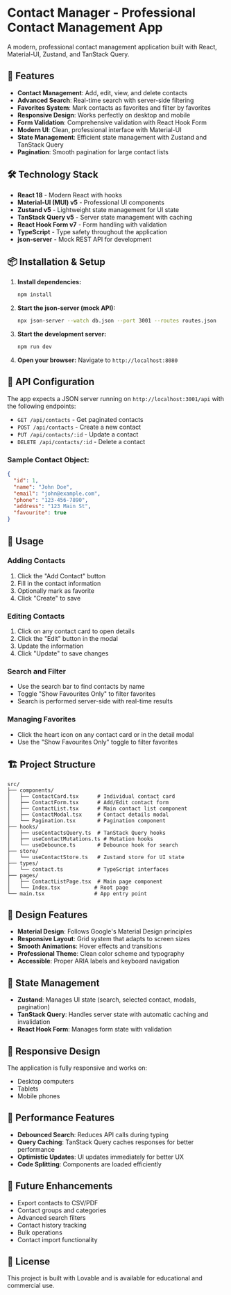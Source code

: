 
# Contact Manager - Professional Contact Management App

A modern, professional contact management application built with React, Material-UI, Zustand, and TanStack Query.

## 🚀 Features

- **Contact Management**: Add, edit, view, and delete contacts
- **Advanced Search**: Real-time search with server-side filtering
- **Favorites System**: Mark contacts as favorites and filter by favorites
- **Responsive Design**: Works perfectly on desktop and mobile
- **Form Validation**: Comprehensive validation with React Hook Form
- **Modern UI**: Clean, professional interface with Material-UI
- **State Management**: Efficient state management with Zustand and TanStack Query
- **Pagination**: Smooth pagination for large contact lists

## 🛠️ Technology Stack

- **React 18** - Modern React with hooks
- **Material-UI (MUI) v5** - Professional UI components
- **Zustand v5** - Lightweight state management for UI state
- **TanStack Query v5** - Server state management with caching
- **React Hook Form v7** - Form handling with validation
- **TypeScript** - Type safety throughout the application
- **json-server** - Mock REST API for development

## 📦 Installation & Setup

1. **Install dependencies:**
   ```bash
   npm install
   ```

2. **Start the json-server (mock API):**
   ```bash
   npx json-server --watch db.json --port 3001 --routes routes.json
   ```

3. **Start the development server:**
   ```bash
   npm run dev
   ```

4. **Open your browser:**
   Navigate to `http://localhost:8080`

## 🔧 API Configuration

The app expects a JSON server running on `http://localhost:3001/api` with the following endpoints:

- `GET /api/contacts` - Get paginated contacts
- `POST /api/contacts` - Create a new contact
- `PUT /api/contacts/:id` - Update a contact
- `DELETE /api/contacts/:id` - Delete a contact

### Sample Contact Object:
```json
{
  "id": 1,
  "name": "John Doe",
  "email": "john@example.com",
  "phone": "123-456-7890",
  "address": "123 Main St",
  "favourite": true
}
```

## 🎯 Usage

### Adding Contacts
1. Click the "Add Contact" button
2. Fill in the contact information
3. Optionally mark as favorite
4. Click "Create" to save

### Editing Contacts
1. Click on any contact card to open details
2. Click the "Edit" button in the modal
3. Update the information
4. Click "Update" to save changes

### Search and Filter
- Use the search bar to find contacts by name
- Toggle "Show Favourites Only" to filter favorites
- Search is performed server-side with real-time results

### Managing Favorites
- Click the heart icon on any contact card or in the detail modal
- Use the "Show Favourites Only" toggle to filter favorites

## 🏗️ Project Structure

```
src/
├── components/
│   ├── ContactCard.tsx      # Individual contact card
│   ├── ContactForm.tsx      # Add/Edit contact form
│   ├── ContactList.tsx      # Main contact list component
│   ├── ContactModal.tsx     # Contact details modal
│   └── Pagination.tsx       # Pagination component
├── hooks/
│   ├── useContactsQuery.ts  # TanStack Query hooks
│   ├── useContactMutations.ts # Mutation hooks
│   └── useDebounce.ts       # Debounce hook for search
├── store/
│   └── useContactStore.ts   # Zustand store for UI state
├── types/
│   └── contact.ts           # TypeScript interfaces
├── pages/
│   ├── ContactListPage.tsx  # Main page component
│   └── Index.tsx           # Root page
└── main.tsx                # App entry point
```

## 🎨 Design Features

- **Material Design**: Follows Google's Material Design principles
- **Responsive Layout**: Grid system that adapts to screen sizes
- **Smooth Animations**: Hover effects and transitions
- **Professional Theme**: Clean color scheme and typography
- **Accessible**: Proper ARIA labels and keyboard navigation

## 🔄 State Management

- **Zustand**: Manages UI state (search, selected contact, modals, pagination)
- **TanStack Query**: Handles server state with automatic caching and invalidation
- **React Hook Form**: Manages form state with validation

## 📱 Responsive Design

The application is fully responsive and works on:
- Desktop computers
- Tablets
- Mobile phones

## 🚀 Performance Features

- **Debounced Search**: Reduces API calls during typing
- **Query Caching**: TanStack Query caches responses for better performance
- **Optimistic Updates**: UI updates immediately for better UX
- **Code Splitting**: Components are loaded efficiently

## 🎯 Future Enhancements

- Export contacts to CSV/PDF
- Contact groups and categories
- Advanced search filters
- Contact history tracking
- Bulk operations
- Contact import functionality

## 📄 License

This project is built with Lovable and is available for educational and commercial use.
